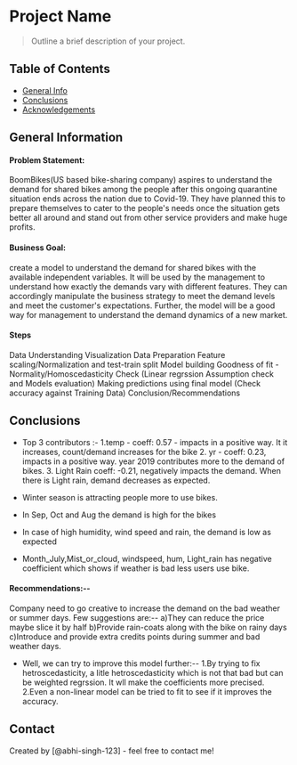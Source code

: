 # Project Name
> Outline a brief description of your project.


## Table of Contents
* [General Info](#general-information)
* [Conclusions](#conclusions)
* [Acknowledgements](#acknowledgements)

<!-- You can include any other section that is pertinent to your problem -->

## General Information

#### Problem Statement:
BoomBikes(US based bike-sharing company) aspires to understand the demand for shared bikes among the people after this ongoing quarantine situation ends across the nation due to Covid-19. They have planned this to prepare themselves to cater to the people's needs once the situation gets better all around and stand out from other service providers and make huge profits.

#### Business Goal:
create a model to understand the demand for shared bikes with the available independent variables. It will be used by the management to understand how exactly the demands vary with different features. They can accordingly manipulate the business strategy to meet the demand levels and meet the customer's expectations. Further, the model will be a good way for management to understand the demand dynamics of a new market.

#### Steps
Data Understanding
Visualization
Data Preparation
Feature scaling/Normalization and test-train split
Model building
Goodness of fit - Normality/Homoscedasticity Check (Linear regrssion Assumption check and Models evaluation)
Making predictions using final model (Check accuracy against Training Data)
Conclusion/Recommendations

<!-- You don't have to answer all the questions - just the ones relevant to your project. -->

## Conclusions

-  Top 3 contributors :- 
    1.temp - coeff: 0.57 - impacts in a positive way. It it increases, count/demand increases for the bike
    2. yr - coeff: 0.23,  impacts in a positive way. year 2019 contributes more to the demand of bikes.
    3. Light Rain coeff:  -0.21, negatively impacts the demand. When there is Light rain, demand decreases as expected.

-  Winter season is attracting people more to use bikes.
-  In Sep, Oct and Aug the demand is high for the bikes
-  In case of high humidity, wind speed and rain, the demand is low as expected
- Month_July,Mist_or_cloud, windspeed, hum, Light_rain has negative coefficient which shows if weather is bad less users use bike.

#### Recommendations:--
Company need to go creative to increase the demand on the bad weather or summer days. Few suggestions are:--
   a)They can reduce the price maybe slice it by half
   b)Provide rain-coats along with the bike on rainy days
   c)Introduce and provide extra credits points during summer and bad weather days.
   
- Well, we can try to improve this model further:--
  1.By trying to fix hetroscedasticity, a litle hetroscedasticity which is not that bad but can be weighted regrssion. It wll make the coefficients more  precised.
  2.Even a non-linear model can be tried to fit to see if it improves the accuracy.



## Contact
Created by [@abhi-singh-123] - feel free to contact me!

